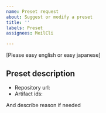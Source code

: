 ```yaml
---
name: Preset request
about: Suggest or modify a preset
title: ''
labels: Preset
assignees: MeilCli

---
```


[Please easy english or easy japanese]

## Preset description
- Repository url:
- Artifact ids:

And describe reason if needed
